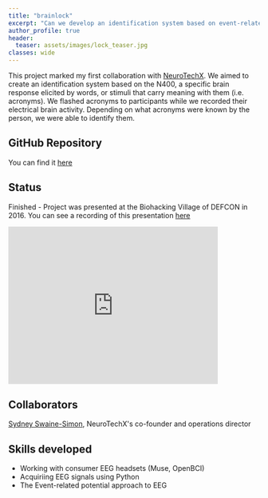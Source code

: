 ```yaml
---
title: "brainlock"
excerpt: "Can we develop an identification system based on event-related brain activity (i.e. N400)?"
author_profile: true
header:
  teaser: assets/images/lock_teaser.jpg
classes: wide
---
```


This project marked my first collaboration with [NeuroTechX](http://neurotechx.com/). We aimed to create an identification system based on the N400, a specific brain response elicited by words, or stimuli that carry meaning with them (i.e. acronyms). We flashed acronyms to participants while we recorded their electrical brain activity. Depending on what acronyms were known by the person, we were able to identify them. 

## GitHub Repository
You can find it [here](https://github.com/neurohazardous/Brainlock)

## Status
Finished - Project was presented at the Biohacking Village of DEFCON in 2016. You can see a recording of this presentation [here](https://www.youtube.com/watch?v=frAhjtnvkqs)

<iframe width="420" height="315" src="https://youtu.be/frAhjtnvkqs" frameborder="0" allowfullscreen></iframe>

## Collaborators
[Sydney Swaine-Simon](https://www.linkedin.com/in/sydneyswainesimon/), NeuroTechX's co-founder and operations director

## Skills developed
* Working with consumer EEG headsets (Muse, OpenBCI)
* Acquiriing EEG signals using Python
* The Event-related potential approach to EEG
